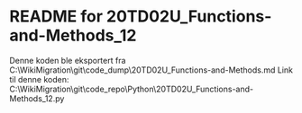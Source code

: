 # README for 20TD02U_Functions-and-Methods_12
Denne koden ble eksportert fra C:\WikiMigration\git\code_dump\20TD02U_Functions-and-Methods.md
Link til denne koden: C:\WikiMigration\git\code_repo\Python\20TD02U_Functions-and-Methods_12.py
